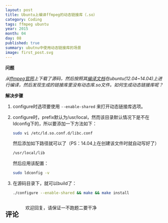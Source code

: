 ```yaml
---
layout: post
title: Ubuntu上编译ffmpeg的动态链接库（.so）
category: Coding
tags: ffmpeg ubuntu
year: 2015
month: 04
day: 08
published: true
summary: ubutnu中使用动态链接库的场景 
image: first_post.svg
---
```


**问题**

*从[ffmpeg官网](https://ffmpeg.org/)上下载了源码，然后按照其[编译文档](https://trac.ffmpeg.org/wiki/CompilationGuide/Ubuntu)在ubuntu(12.04~14.04)上进行编译，然后发现生成的链接库里没有动态库.so文件。如何生成动态链接库呢？*

**解决步骤**

1. configure时选项要使用 `--enable-shared` 来打开动态链接库选项。
2. configure时，prefix默认为/usr/local，然而该目录默认情况下是不在ldconfig下的，所以要添加一下方法如下：

    ```sh
    sudo vi /etc/ld.so.conf.d/libc.conf
    ```

    然后添加如下路径就可以了（PS：14.04上在创建该文件时就自动写好了）

    ```sh
    /usr/local/lib
    ```

    然后应用该配置：

    ```sh
    sudo ldconfig -v
    ```

3. 在源码目录下，就可以build了：

    ```sh
    ./configure --enable-shared && make && make install
    ```
    
<div class="row">   
    <div class="span9 columns">    
        <h2>评论</h2>
        <p>欢迎回复，请保证一不跑题二要干净</p>
        <div id="disqus_thread"></div>
        <script type="text/javascript">
            /* * * CONFIGURATION VARIABLES * * */
            var disqus_shortname = 'meshinestar';
            
            /* * * DON'T EDIT BELOW THIS LINE * * */
            (function() {
                var dsq = document.createElement('script'); dsq.type = 'text/javascript'; dsq.async = true;
                dsq.src = '//' + disqus_shortname + '.disqus.com/embed.js';
                (document.getElementsByTagName('head')[0] || document.getElementsByTagName('body')[0]).appendChild(dsq);
            })();
        </script>
        <noscript>Please enable JavaScript to view the <a href="https://disqus.com/?ref_noscript" rel="nofollow">comments powered by Disqus.</a></noscript>
    </div>
</div>
